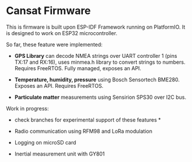 # Cansat Firmware

This is firmware is built upon ESP-IDF Framework running on PlatformIO.
It is designed to work on ESP32 microcontroller.

So far, these feature were implemented:

- **GPS Library** can decode NMEA strings over UART controller 1 (pins TX:17 and RX:16), uses minmea.h library to convert strings to numbers. Requires FreeRTOS. Fully managed, exposes an API.

- **Temperature, humidity, pressure** using Bosch Sensortech BME280. Exposes an API. Requires FreeRTOS.

- **Particulate matter** measurements using Sensirion SPS30 over I2C bus.

Work in progress:

* check branches for experimental support of these features *

- Radio communication using RFM98 and LoRa modulation

- Logging on microSD card

- Inertial measurement unit with GY801
